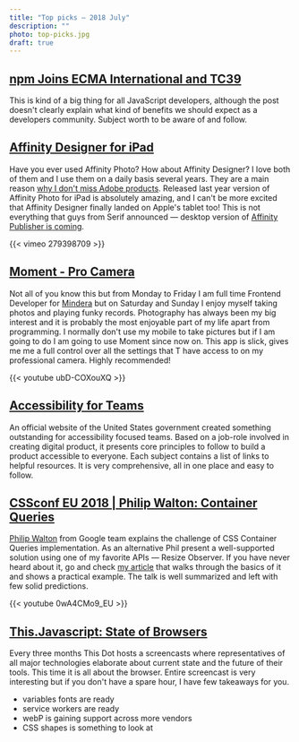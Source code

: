 ```yaml
---
title: "Top picks — 2018 July"
description: ""
photo: top-picks.jpg
draft: true
---
```


## [npm Joins ECMA International and TC39](https://blog.npmjs.org/post/175722319045/npm-joins-ecma-international-and-tc39)

This is kind of a big thing for all JavaScript developers, although the post doesn't clearly explain what kind of benefits we should expect as a developers community. Subject worth to be aware of and follow.

## [Affinity Designer for iPad](https://affinity.serif.com/en-gb/designer/ipad/)

Have you ever used Affinity Photo? How about Affinity Designer? I love both of them and I use them on a daily basis several years. They are a main reason [why I don't miss Adobe products](https://pawelgrzybek.com/i-wont-miss-you-adobe/). Released last year version of Affinity Photo for iPad is absolutely amazing, and I can't be more excited that Affinity Designer finally landed on Apple's tablet too! This is not everything that guys from Serif announced — desktop version of [Affinity Publisher is coming](https://affinity.serif.com/en-gb/publisher/).

{{< vimeo 279398709 >}}

## [Moment - Pro Camera](https://www.shopmoment.com/moment-pro-camera-app)

Not all of you know this but from Monday to Friday I am full time Frontend Developer for [Mindera](mindera.com) but on Saturday and Sunday I enjoy myself taking photos and playing funky records. Photography has always been my big interest and it is probably the most enjoyable part of my life apart from programming. I normally don't use my mobile to take pictures but if I am going to do I am going to use Moment since now on. This app is slick, gives me me a full control over all the settings that T have access to on my professional camera. Highly recommended!

{{< youtube ubD-COXouXQ >}}

## [Accessibility for Teams](https://accessibility.digital.gov/)

An official website of the United States government created something outstanding for accessibility focused teams. Based on a job-role involved in creating digital product, it presents core principles to follow to build a product accessible to everyone. Each subject contains a list of links to helpful resources. It is very comprehensive, all in one place and easy to follow. 

## [CSSconf EU 2018 | Philip Walton: Container Queries](https://youtu.be/0wA4CMo9_EU)

[Philip Walton](https://twitter.com/philwalton) from Google team explains the challenge of CSS Container Queries implementation. As an alternative Phil present a well-supported solution using one of my favorite APIs — Resize Observer. If you have never heard about it, go and check [my article](https://pawelgrzybek.com/the-resize-observer-explained/) that walks through the basics of it and shows a practical example. The talk is well summarized and left with few solid predictions.

{{< youtube 0wA4CMo9_EU >}}

## [This.Javascript: State of Browsers](https://youtu.be/67etFbKTOFA)

Every three months This Dot hosts a screencasts where representatives of all major technologies elaborate about current state and the future of their tools. This time it is all about the browser. Entire screencast is very interesting but if you don't have a spare hour, I have few takeaways for you.

- variables fonts are ready
- service workers are ready
- webP is gaining support across more vendors
- CSS shapes is something to look at
